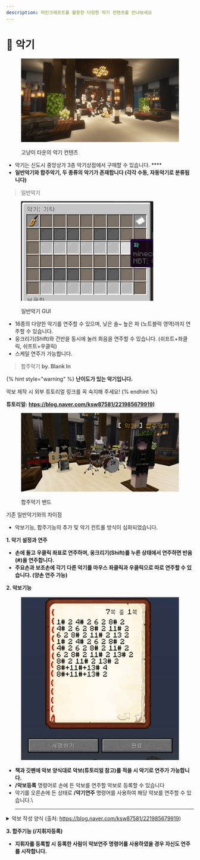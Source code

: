 ```yaml
---
description: 마인크래프트를 활용한 다양한 악기 컨텐츠를 만나보세요
---
```


# 🎷 악기

<figure><img src="../../.gitbook/assets/2022-08-31_17.25.17.png" alt=""><figcaption><p>고냥이 타운의 악기 컨텐츠</p></figcaption></figure>

* 악기는 신도시 중앙상가 3층 악기상점에서 구매할 수 있습니다. ****&#x20;
* **일반악기와 합주악기, 두 종류의 악기가 존재합니다 (각각 수동, 자동악기로 분류됩니다)**

> 일반악기

<figure><img src="../../.gitbook/assets/image (3).png" alt=""><figcaption><p>일반악기 GUI</p></figcaption></figure>

* 16종의 다양한 악기를 연주할 수 있으며, 낮은 솔\~ 높은 파 (노트블럭 영역)까지 연주할 수 있습니다.
* 웅크리기(Shift)와 건반을 동시에 눌러 화음을 연주할 수 있습니다. (쉬프트+좌클릭, 쉬프트+우클릭)
* 스케일 연주가 가능합니다.



> 합주악기  **by. Blank In**

{% hint style="warning" %}
**난이도가 있는 악기입니다.**

악보 제작 시 외부 튜토리얼 링크를 꼭 숙지해 주세요!
{% endhint %}

**튜토리얼:** [**htps://blog.naver.com/ksw87581/221985679919**](https://blog.naver.com/ksw87581/221985679919)**)**

<figure><img src="../../.gitbook/assets/unknown (2).png" alt=""><figcaption><p>합주악기 밴드</p></figcaption></figure>

기존 일반악기와의 차이점

* 악보기능, 합주기능의 추가 및 악기 컨트롤 방식이 심화되었습니다.&#x20;

**1. 악기 설정과 연주**

* **손에 들고 우클릭 좌표로 연주하며, 웅크리기(Shift)를 누른 상태에서 연주하면 반음(#)을 연주합니다.**
* **주요손과 보조손에 각기 다른 악기를 마우스 좌클릭과 우클릭으로 따로 연주할 수 있습니다. (양손 연주 가능)**

**2. 악보기능**&#x20;

<figure><img src="../../.gitbook/assets/image.png" alt=""><figcaption></figcaption></figure>

* **책과 깃펜에 악보 양식대로 악보(튜토리얼 참고)를 적을 시 악기로 연주가 가능합니다.**&#x20;
* **/악보등록** 명령어로 손에 든 악보를 연주할 악보로 등록할 수 있습니다
* 악기를 오른손에 든 상태로 **/악기연주** 명령어를 사용하여  해당 악보를 연주할 수 있습니다.\
  ****

<details>

<summary>악보 작성 양식 (출처: <a href="https://blog.naver.com/ksw87581/221985679919">https://blog.naver.com/ksw87581/221985679919</a>)</summary>

악보는 **책과 깃펜**에 적혀있는 내용과 **이름이 쓰인 책**의 내용을 인식합니다.

만약 **양식이 올바르지 않을 시** 악보 연주 중에 **오류를 띄우며 연주를 중단**합니다.

​

악보는 오직 **숫자(0\~14), 띄어쓰기, 줄바꿈, #, -, +,C ,F** 만 인식할 수 있습니다 그 외의 **다른 문자를 입력할 시**

연주 중에 **오류를 띄우며 연주가 중단**됩니다.

​

**음은 0\~14까지** 있으며 계이름은 악기를 들고 연주하면 나오는 계이름과 똑같습니다.

( 4 - 도 | 5 - 레 | 6 - 미 )

음을 적은 후 4#과같이 [**#을**](https://blog.naver.com/PostListByTagName.naver?blogId=ksw87581\&encodedTagName=%EC%9D%84) **추가로 적으면 반음**을 연주하게 됩니다 반음이 없는 음은 기존의 음을 연주합니다.

( 4# - 도# | 5# - 레# | 6# - 미 )

**-** 는 쉼표입니다. 입력시 **아무음도 연주하지 않고** 그 후에 적은 길이만큼 시간이 지난 후 다음 음으로 넘어갑니다.

​

음을 입력한 후에 **+** 를 입력할시 **추가적으로 다른 음**을 적을 수 있습니다.

만약 0+5+7# 를 입력한다면 연주를 할때 **세 음을 동시**에 연주합니다.

이 기능을 활용해 만약 5+5+5를 입력한다면 **연주의 크기**를 키울 수 있습니다.

​

**음들이 먼저 입력**되고 그 **뒤에 반드시 길이**가 따라와야 합니다.

다음 숫자로 넘어갈 때 **띄어쓰기 혹은 줄바꿈을 2회 이상 할 시 오류**가 납니다.

다음 숫자로 넘어갈 때는 반드시 띄어쓰기 혹은 줄바꿈을 1회만 입력해 주세요.

**예시 1 ┐** **아래와 같이 입력 시 오류 발생**

**4 4**(띄어쓰기가 2회)

**44**(띄어쓰기를 하지 않음)

​

길이는 **1당 0.05초**이고 **20을 입력 시 1초**입니다.

4 20이라고 악보에 적은 후 연주할 시 4(도)를 연주 후 1초 후에 다음으로 연주할 음으로 넘어가게 됩니다.

​

음에 **F**를 입력할 시 해당 음을 연주할때 양손의 아이템을 바꿉니다.

**4 2 5F 2** 를 악보에 적으면 도를 연주한 후 양손의 아이템을 바꾸어 레를 연주합니다.

​

음에 **C숫자**를 입력할 시 해당 음을 연주할때 숫자에 해당하는 슬롯으로 이동합니다.

**4 2 5C2 2** 를 악보에 적으면 도를 연주한 후 2번 슬롯으로 이동해 레를 연주합니다.

​

​

**예시 2 ┐ 아래와 같이 입력 할 시 정상 작동**

**4 4 4# 4**

**8 60**

**8 4**

도(4) 연주 후 4틱(0.2초)이 지나고 도#(4#) 연주 후 4틱(0.2초)이 지나고

솔(8) 연주 후 60틱(3초)이 지나고 솔(8) 연주 후 4틱(0.2초)이 지난 후 연주가 종료됩니다.

</details>

**3. 합주기능 (/지휘자등록)**

* **지휘자를 등록할 시 등록한 사람이 악보연주 명령어를 사용하였을 경우 자신도 연주를 시작합니다.**
